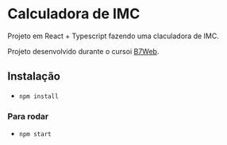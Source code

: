 # Calculadora de IMC

Projeto em React + Typescript fazendo uma claculadora de IMC.

Projeto desenvolvido durante o cursoi [B7Web](https://b7web.com.br).

## Instalação 
- `npm install`

### Para rodar
- `npm start`